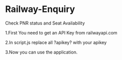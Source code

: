 # Railway-Enquiry
Check PNR status and Seat Availability


1.First You need to get an API Key from railwayapi.com

2.In script.js replace all ?apikey? with your apikey
    
3.Now you can use the application.
